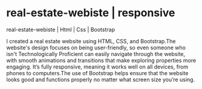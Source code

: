 # real-estate-webiste  | responsive
real-estate-webiste | Html | Css | Bootstrap

I created a real estate website using HTML, CSS, and Bootstrap.The website's design focuses on being user-friendly, so even someone who isn't Technologically Proficient can easily navigate through the website, with smooth animations and transitions that make exploring properties more engaging. It’s fully responsive, meaning it works well on all devices, from phones to computers.The use of Bootstrap helps ensure that the website looks good and functions properly no matter what screen size you’re using.
